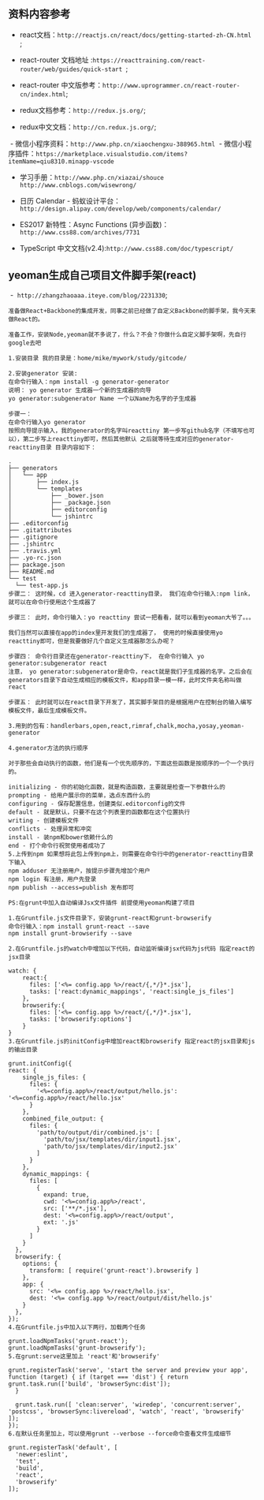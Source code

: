 ## 资料内容参考 
  - react文档：`http://reactjs.cn/react/docs/getting-started-zh-CN.html `;

  - react-router 文档地址 :`https://reacttraining.com/react-router/web/guides/quick-start `;

  - react-router 中文版参考：`http://www.uprogrammer.cn/react-router-cn/index.html`;

  - redux文档参考：`http://redux.js.org/`;

  - redux中文文档：`http://cn.redux.js.org/`; 
  
  - 微信小程序资料：`http://www.php.cn/xiaochengxu-388965.html` 
  - 微信小程序插件：`https://marketplace.visualstudio.com/items?itemName=qiu8310.minapp-vscode`
  
  - 学习手册：`http://www.php.cn/xiazai/shouce` `http://www.cnblogs.com/wisewrong/`
  
  - 日历 Calendar - 蚂蚁设计平台：`http://design.alipay.com/develop/web/components/calendar/`
  
  - ES2017 新特性：Async Functions (异步函数)：`http://www.css88.com/archives/7731`
  
  -  TypeScript 中文文档(v2.4):`http://www.css88.com/doc/typescript/`


## yeoman生成自己项目文件脚手架(react)
  -  `http://zhangzhaoaaa.iteye.com/blog/2231330`;
  ```
  准备做React+Backbone的集成开发，同事之前已经做了自定义Backbone的脚手架，我今天来做React的。

准备工作，安装Node,yeoman就不多说了，什么？不会？你做什么自定义脚手架啊，先自行google去吧

1.安装目录 我的目录是：home/mike/mywork/study/gitcode/

2.安装generator 安装:
在命令行输入：npm install -g generator-generator
说明： yo generator 生成器一个新的生成器的向导
yo generator:subgenerator Name 一个以Name为名字的子生成器

步骤一：
在命令行输入yo generator
按照向导提示输入，我的generator的名字叫reacttiny 第一步写github名字（不填写也可以），第二步写上reacttiny即可，然后其他默认 之后就等待生成对应的generator-reacttiny目录 目录内容如下：

.
├── generators
│   └── app
│       ├── index.js
│       └── templates
│           ├── _bower.json
│           ├── _package.json
│           ├── editorconfig
│           └── jshintrc
├── .editorconfig
├── .gitattributes
├── .gitignore
├── .jshintrc
├── .travis.yml
├── .yo-rc.json
├── package.json
├── README.md
└── test
    └── test-app.js
步骤二： 这时候，cd 进入generator-reacttiny目录， 我们在命令行输入:npm link，就可以在命令行使用这个生成器了

步骤三： 此时，命令行输入：yo reacttiny 尝试一把看看，就可以看到yeoman大爷了。。。

我们当然可以直接在app的index里开发我们的生成器了， 使用的时候直接使用yo reacttiny即可，但是我要做好几个自定义生成器那怎么办呢？

步骤四： 命令行目录还在generator-reacttiny下， 在命令行输入 yo generator:subgenerator react
注意， yo generator:subgenerator是命令，react就是我们子生成器的名字。之后会在generators目录下自动生成相应的模板文件，和app目录一模一样，此时文件夹名称叫做react

步骤五： 此时就可以在react目录下开发了，其实脚手架目的是根据用户在控制台的输入编写模板文件，最后生成模板文件。

3.用到的包有：handlerbars,open,react,rimraf,chalk,mocha,yosay,yeoman-generator

4.generator方法的执行顺序

对于那些会自动执行的函数，他们是有一个优先顺序的，下面这些函数是按顺序的一个一个执行的。

initializing - 你的初始化函数，就是构造函数，主要就是检查一下参数什么的
prompting - 给用户展示你的菜单，选点东西什么的
configuring - 保存配置信息，创建类似.editorconfig的文件
default - 就是默认，只要不在这个列表里的函数都在这个位置执行
writing - 创建模板文件
conflicts - 处理异常和冲突
install - 装npm和bower依赖什么的
end - 打个命令行祝贺使用者成功了
5.上传到npm 如果想将此包上传到npm上，则需要在命令行中的generator-reacttiny目录下输入
npm adduser 无注册用户，按提示步骤先增加个用户
npm login 有注册，用户先登录
npm publish --access=publish 发布即可

PS:在grunt中加入自动编译Jsx文件插件 前提使用yeoman构建了项目

1.在Gruntfile.js文件目录下，安装grunt-react和grunt-browserify
命令行输入：npm install grunt-react --save
npm install grunt-browserify --save

2.在Gruntfile.js的watch中增加以下代码，自动监听编译jsx代码为js代码 指定react的jsx目录

watch: {
      react:{
        files: ['<%= config.app %>/react/{,*/}*.jsx'],
        tasks: ['react:dynamic_mappings', 'react:single_js_files']
      },
      browserify:{
        files: ['<%= config.app %>/react/{,*/}*.jsx'],
        tasks: ['browserify:options']
      }
}
3.在Gruntfile.js的initConfig中增加react和browserify 指定react的jsx目录和js的输出目录

 grunt.initConfig({
react: {
      single_js_files: {
        files: {
          '<%=config.app%>/react/output/hello.js': '<%=config.app%>/react/hello.jsx'
        }
      },
      combined_file_output: {
        files: {
          'path/to/output/dir/combined.js': [
            'path/to/jsx/templates/dir/input1.jsx',
            'path/to/jsx/templates/dir/input2.jsx'
          ]
        }
      },
      dynamic_mappings: {
        files: [
          {
            expand: true,
            cwd: '<%=config.app%>/react',
            src: ['**/*.jsx'],
            dest: '<%=config.app%>/react/output',
            ext: '.js'
          }
        ]
      }
    },
    browserify: {
      options: {
        transform: [ require('grunt-react').browserify ]
      },
      app: {
        src: '<%= config.app %>/react/hello.jsx',
        dest: '<%= config.app %>/react/output/dist/hello.js'
      }
    },
});
4.在Gruntfile.js中加入以下两行，加载两个任务

grunt.loadNpmTasks('grunt-react');
grunt.loadNpmTasks('grunt-browserify');
5.在grunt:serve这里加上 'react'和'browserify'

grunt.registerTask('serve', 'start the server and preview your app', function (target) { if (target === 'dist') { return grunt.task.run(['build', 'browserSync:dist']);
    }

    grunt.task.run([ 'clean:server', 'wiredep', 'concurrent:server', 'postcss', 'browserSync:livereload', 'watch', 'react', 'browserify'  ]);
  });
6.在默认任务里加上，可以使用grunt --verbose --force命令查看文件生成细节

grunt.registerTask('default', [
    'newer:eslint',
    'test',
    'build',
    'react',
    'browserify'
  ]);
  
  
  ```
  
